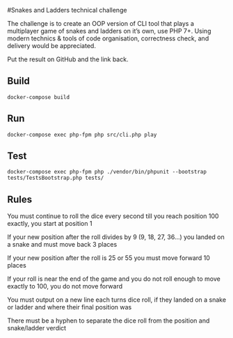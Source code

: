 #Snakes and Ladders technical challenge


The challenge is to create an OOP version of CLI tool that plays a multiplayer game of snakes and ladders on it’s own, use PHP 7+. Using modern technics & tools of code organisation, correctness check, and delivery would be appreciated.

Put the result on GitHub and the link back.

Build
-
`docker-compose build`

Run
-
`docker-compose exec php-fpm php src/cli.php play`

Test
-
`docker-compose exec php-fpm php ./vendor/bin/phpunit --bootstrap tests/TestsBootstrap.php tests/`

Rules
-


You must continue to roll the dice every second till you reach position 100 exactly, you start at position 1


If your new position after the roll divides by 9 (9, 18, 27, 36…) you landed on a snake and must move back 3 places


If your new position after the roll is 25 or 55 you must move forward 10 places


If your roll is near the end of the game and you do not roll enough to move exactly to 100, you do not move forward


You must output on a new line each turns dice roll, if they landed on a snake or ladder and where their final position was


There must be a hyphen to separate the dice roll from the position and snake/ladder verdict
